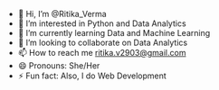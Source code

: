 - 👋 Hi, I’m @Ritika_Verma
- 👀 I’m interested in Python and Data Analytics
- 🌱 I’m currently learning Data and Machine Learning
- 💞️ I’m looking to collaborate on Data Analytics 
- 📫 How to reach me ritika.v2903@gmail.com
- 😄 Pronouns: She/Her
- ⚡ Fun fact: Also, I do Web Development

<!---
Ritika-010/Ritika-010 is a ✨ special ✨ repository because its `README.md` (this file) appears on your GitHub profile.
You can click the Preview link to take a look at your changes.
--->
